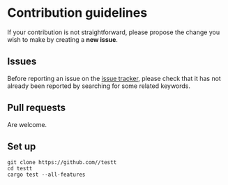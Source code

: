 # Contribution guidelines
If your contribution is not straightforward, please propose the change you wish to make by creating a **new issue**. 

## Issues
Before reporting an issue on the
[issue tracker](https://github.com//testt/issues),
please check that it has not already been reported by searching for some related keywords.

## Pull requests
Are welcome.

## Set up
```shell
git clone https://github.com//testt
cd testt
cargo test --all-features
```
